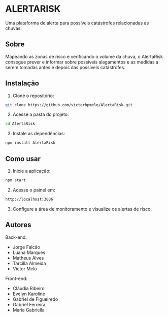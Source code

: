 # ALERTARISK

Uma plataforma de alerta para possíveis catástrofes relacionadas as chuvas.

## Sobre

Mapeando as zonas de risco e verificando o volume da chuva, o AlertaRisk consegue prever e informar sobre possíveis alagamentos e as medidas a serem tomadas antes e depois das possíveis catástrofes.

## Instalação

1. Clone o repositório:
```bash 
git clone https://github.com/victorhpmelo/AlertaRisk.git
```
2. Acesse a pasta do projeto:
```bash
cd AlertaRisk
```
3. Instale as dependências:
```bash
npm install AlertaRisk
```     
## Como usar

1. Inicie a aplicação:
```bash
npm start
```
2. Acesse o painel em: 
```bash
http://localhost:3006
```
3. Configure a área de monitoramento e visualize os alertas de risco.
 
## Autores

Back-end:

- Jorge Falcão
- Luana Marques
- Matheus Alves
- Tarcilla Almeida
- Victor Melo

Front-end:

- Cláudia Ribeiro
- Evelyn Karoline
- Gabriel de Figueiredo
- Gabriel Ferreira
- Maria Gabriella
